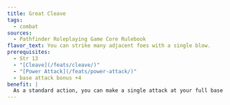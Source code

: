 ```yaml
---
title: Great Cleave
tags:
  - combat
sources:
  - Pathfinder Roleplaying Game Core Rulebook
flavor_text: You can strike many adjacent foes with a single blow.
prerequisites:
  - Str 13
  - "[Cleave](/feats/cleave/)"
  - "[Power Attack](/feats/power-attack/)"
  - base attack bonus +4
benefit: |
  As a standard action, you can make a single attack at your full base attack bonus against a foe within reach. If you hit, you deal damage normally and can make an additional attack (using your full base attack bonus) against a foe that is adjacent to the previous foe and also within reach. If you hit, you can continue to make attacks against foes adjacent to the previous foe, so long as they are within your reach. You cannot attack an individual foe more than once during this attack action. When you use this feat, you take a --2 penalty to your Armor Class until your next turn.
---
```


